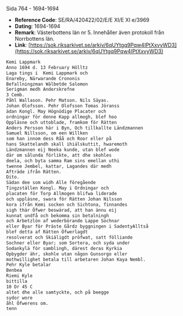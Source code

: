 Sida 764 - 1694-1694

- **Reference Code**: SE/RA/420422/02/E/E XI/E XI e/3969
- **Dating**: 1694-1694
- **Remark**: Västerbottens län nr 5. Innehåller även protokoll från Norrbottens län.
- **Link**: [https://sok.riksarkivet.se/arkiv/6qUYtgq9Pqw4IPtXxvyWD3](https://sok.riksarkivet.se/arkiv/6qUYtgq9Pqw4IPtXxvyWD3)

```txt linenums="1"
Kemi Lappmark
Anno 1694 d. 13 February Hölltz
Laga tings i  Kemi Lappmark och
Enareby, Närwarande Crononis
Befallningzman Wälbetde Salomon
Serigman medh Anderskrefne
3 Cemb.
Påhl Wallason. Pehr Matson. Nils Säyas.
Johan Olofsson. Pehr Olofsson Tomas Jöranss
ädan Kongl. May Högnödige Placater och
ordningar för denne Kapp allmogh, blef hoo
Oppläsne och uttoblade, framkom för Rätten
Anders Persson här i Byn, Och tillkallte Ländzmannen
Samuel Nillsson, om een Willken
som han innom dess Råå och Roor eller på
hans Skattelandh skall ihiälskuttit, hwaremoth
Ländzmannen eij Neeka kunde, utan blef wode
där om sålunda förlikte, att dhe skohles
deela, och byta samma Ram sins emellan uthi
twenne Jembel, kattar, Lagandes där medh
Afträde ifrån Rätten.
Dito.
Sädan dee som widh Alle föregående
Tingzställen Kongl. May i Ordningar och
placaten för Torp Allmogen blifwa liderade
och uppläsne, swara för Rätten Johan Nilsson
kora ifrån Kemi socken och Sichtona, finnandes
sigh thär Öfwer beswärad, att han ännu eij
kunnat undfå och bekomma sin betalningh
och Arbetzlön af wederbörande Lappe Sochnar
eller Byar för Präste Gårdz byggningen i SadentyAlltså
blef detta af Rätten Öfwerlagdt
resolverat och Skiäligdt pröfwat, satt fölliande
Sochner eller Byar; som Sortera, och syda under
Sodankylä för samblingh, därest deras Kyrkia
Opbygder ähr, skohle utan någon Gunsorgo eller
mothwillighet betala till arbetaren Johan Kaya Nembl.
Pehr Kyle betalar
Benbea
Riemi Kyle
bittilla
10 Dr 45 C
altet dhe alle samtyckte, och på beegge
sydor wore
åhl Öfwerens om.
tenn
```
